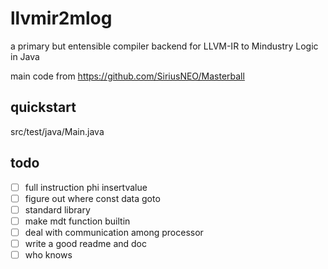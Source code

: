 



# llvmir2mlog

a primary but entensible compiler backend for LLVM-IR to Mindustry Logic in Java

main code from https://github.com/SiriusNEO/Masterball

## quickstart
src/test/java/Main.java

## todo
- [ ] full instruction phi insertvalue
- [ ] figure out where const data goto 
- [ ] standard library 
- [ ] make mdt function builtin
- [ ] deal with communication among processor
- [ ] write a good readme and doc
- [ ] who knows